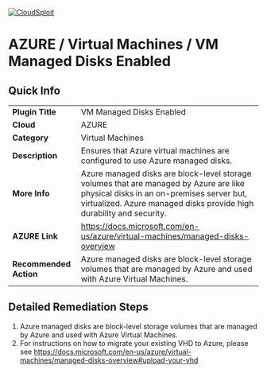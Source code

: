 [![CloudSploit](https://cloudsploit.com/img/logo-new-big-text-100.png "CloudSploit")](https://cloudsploit.com)

# AZURE / Virtual Machines / VM Managed Disks Enabled

## Quick Info

| | |
|-|-|
| **Plugin Title** | VM Managed Disks Enabled |
| **Cloud** | AZURE |
| **Category** | Virtual Machines |
| **Description** | Ensures that Azure virtual machines are configured to use Azure managed disks. |
| **More Info** | Azure managed disks are block-level storage volumes that are managed by Azure are like physical disks in an on-premises server but, virtualized. Azure managed disks provide high durability and security. |
| **AZURE Link** | https://docs.microsoft.com/en-us/azure/virtual-machines/managed-disks-overview |
| **Recommended Action** | Azure managed disks are block-level storage volumes that are managed by Azure and used with Azure Virtual Machines. |

## Detailed Remediation Steps

1. Azure managed disks are block-level storage volumes that are managed by Azure and used with Azure Virtual Machines.
2. For instructions on how to migrate your existing VHD to Azure, please see https://docs.microsoft.com/en-us/azure/virtual-machines/managed-disks-overview#upload-your-vhd